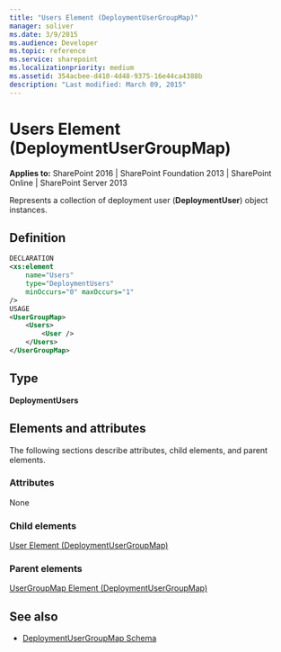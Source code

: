 ```yaml
---
title: "Users Element (DeploymentUserGroupMap)"
manager: soliver
ms.date: 3/9/2015
ms.audience: Developer
ms.topic: reference
ms.service: sharepoint
ms.localizationpriority: medium
ms.assetid: 354acbee-d410-4d48-9375-16e44ca4388b
description: "Last modified: March 09, 2015"
---
```


# Users Element (DeploymentUserGroupMap)

**Applies to:** SharePoint 2016 | SharePoint Foundation 2013 | SharePoint Online | SharePoint Server 2013
  
Represents a collection of deployment user (**DeploymentUser**) object instances.

## Definition

```XML
DECLARATION
<xs:element 
    name="Users" 
    type="DeploymentUsers"
    minOccurs="0" maxOccurs="1" 
/>
USAGE
<UserGroupMap>
    <Users>
        <User />
    </Users>
</UserGroupMap>

```

## Type

**DeploymentUsers**
  
## Elements and attributes

The following sections describe attributes, child elements, and parent elements.

### Attributes

None
   
### Child elements

[User Element (DeploymentUserGroupMap)](user-element-deploymentusergroupmap.md)
   
### Parent elements

[UserGroupMap Element (DeploymentUserGroupMap)](usergroupmap-element-deploymentusergroupmap.md)
   
## See also

- [DeploymentUserGroupMap Schema](deploymentusergroupmap-schema.md)

